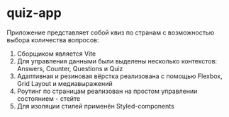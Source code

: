 # quiz-app

Приложение представляет собой квиз по странам с возможностью выбора количества вопросов:

1. Сборщиком является Vite
2. Для управления данными были выделены несколько контекстов: Answers, Counter, Questions и Quiz
3. Адаптивная и резиновая вёрстка реализована с помощью Flexbox, Grid Layout и медиавыражений
4. Роутинг по страницам реализован на простом управлении состоянием - стейте
5. Для изоляции стилей применён Styled-components